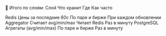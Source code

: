 🧠 Итого по слоям:
Слой	Что хранит	Где	Как часто

Redis	    Цены за последние 60с	По паре и бирже	При каждом обновлении
Aggregator	Считает avg/min/max	Читает Redis	Раз в минуту
PostgreSQL	Агрегаты (avg/min/max)	По паре и бирже	Раз в минуту